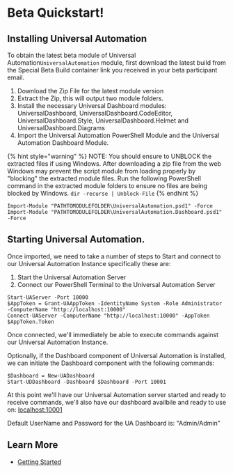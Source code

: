 # Beta Quickstart!

## Installing Universal Automation

To obtain the latest beta module of Universal Automation`UniversalAutomation` module, first download the latest build from the Special Beta Build container link you received in your beta participant email.

1. Download the Zip File for the latest module version
2. Extract the Zip, this will output two module folders.
3. Install the necessary Universal Dashboard modules: UniversalDashboard, UniversalDashboard.CodeEditor, UniversalDashboard.Style, UniversalDashboard.Helmet and UniversalDashboard.Diagrams
4. Import the Universal Automation PowerShell Module and the Universal Automation Dashboard Module.

{% hint style="warning" %}
NOTE: You should ensure to UNBLOCK the extracted files if using Windows. After downloading a zip file from the web Windows may prevent the script module from loading properly by "blocking" the extracted module files. Run the following PowerShell command in the extracted module folders to ensure no files are being blocked by Windows. `dir -recurse | Unblock-File`
{% endhint %}

```text
Import-Module "PATHTOMODULEFOLDER\UniversalAutomation.psd1" -Force
Import-Module "PATHTOMODULEFOLDER\UniversalAutomation.Dashboard.psd1" -Force
```

## Starting Universal Automation.

Once imported, we need to take a number of steps to Start and connect to our Universal Automation Instance specifically these are:

1. Start the Universal Automation Server
2. Connect our PowerShell Terminal to the Universal Automation Server

```text
Start-UAServer -Port 10000
$AppToken = Grant-UAAppToken -IdentityName System -Role Administrator -ComputerName "http://localhost:10000"
Connect-UAServer -ComputerName "http://localhost:10000" -AppToken $AppToken.Token
```

Once connected, we'll immediately be able to execute commands against our Universal Automation Instance.

Optionally, if the Dashboard component of Universal Automation is installed, we can initiate the Dashboard component with the following commands:

```text
$Dashboard = New-UADashboard
Start-UDDashboard -Dashboard $Dashboard -Port 10001
```

At this point we'll have our Universal Automation server started and ready to receive commands, we'll also have our dashboard availbile and ready to use on: [localhost:10001](http://localhost:10001)

Default UserName and Password for the UA Dashboard is: "Admin/Admin"

## Learn More

* [Getting Started](gettingstarted.md)

